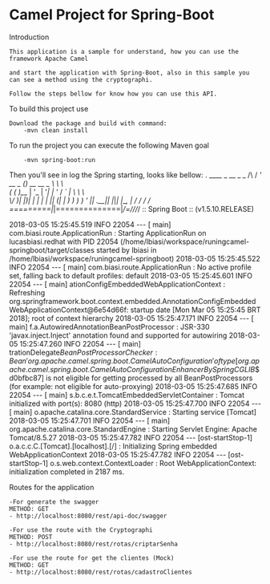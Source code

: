 Camel Project for Spring-Boot 
=========================================

Introduction

	This application is a sample for understand, how you can use the framework Apache Camel
	
	and start the application with Spring-Boot, also in this sample you can see a method using the cryptographi.
	
	Follow the steps bellow for know how you can use this API.
	
To build this project use

    Download the package and build with command:
    	-mvn clean install

To run the project you can execute the following Maven goal

    	-mvn spring-boot:run
 
Then you'll see in log the Spring starting, looks like bellow:
  .   ____          _            __ _ _
 /\\ / ___'_ __ _ _(_)_ __  __ _ \ \ \ \
( ( )\___ | '_ | '_| | '_ \/ _` | \ \ \ \
 \\/  ___)| |_)| | | | | || (_| |  ) ) ) )
  '  |____| .__|_| |_|_| |_\__, | / / / /
 =========|_|==============|___/=/_/_/_/
 :: Spring Boot ::       (v1.5.10.RELEASE)

2018-03-05 15:25:45.519  INFO 22054 --- [           main] com.biasi.route.ApplicationRun           : Starting ApplicationRun on lucasbiasi.redhat with PID 22054 (/home/lbiasi/workspace/runingcamel-springboot/target/classes started by lbiasi in /home/lbiasi/workspace/runingcamel-springboot)
2018-03-05 15:25:45.522  INFO 22054 --- [           main] com.biasi.route.ApplicationRun           : No active profile set, falling back to default profiles: default
2018-03-05 15:25:45.601  INFO 22054 --- [           main] ationConfigEmbeddedWebApplicationContext : Refreshing org.springframework.boot.context.embedded.AnnotationConfigEmbeddedWebApplicationContext@6e54d66f: startup date [Mon Mar 05 15:25:45 BRT 2018]; root of context hierarchy
2018-03-05 15:25:47.171  INFO 22054 --- [           main] f.a.AutowiredAnnotationBeanPostProcessor : JSR-330 'javax.inject.Inject' annotation found and supported for autowiring
2018-03-05 15:25:47.260  INFO 22054 --- [           main] trationDelegate$BeanPostProcessorChecker : Bean 'org.apache.camel.spring.boot.CamelAutoConfiguration' of type [org.apache.camel.spring.boot.CamelAutoConfiguration$$EnhancerBySpringCGLIB$$d0bfbc87] is not eligible for getting processed by all BeanPostProcessors (for example: not eligible for auto-proxying)
2018-03-05 15:25:47.685  INFO 22054 --- [           main] s.b.c.e.t.TomcatEmbeddedServletContainer : Tomcat initialized with port(s): 8080 (http)
2018-03-05 15:25:47.700  INFO 22054 --- [           main] o.apache.catalina.core.StandardService   : Starting service [Tomcat]
2018-03-05 15:25:47.701  INFO 22054 --- [           main] org.apache.catalina.core.StandardEngine  : Starting Servlet Engine: Apache Tomcat/8.5.27
2018-03-05 15:25:47.782  INFO 22054 --- [ost-startStop-1] o.a.c.c.C.[Tomcat].[localhost].[/]       : Initializing Spring embedded WebApplicationContext
2018-03-05 15:25:47.782  INFO 22054 --- [ost-startStop-1] o.s.web.context.ContextLoader            : Root WebApplicationContext: initialization completed in 2187 ms.


Routes for the application

    -For generate the swagger
    METHOD: GET 
    - http://localhost:8080/rest/api-doc/swagger
    
    -For use the route with the Cryptographi
    METHOD: POST 
    - http://localhost:8080/rest/rotas/criptarSenha
    
    -For use the route for get the clientes (Mock)
    METHOD: GET 
    - http://localhost:8080/rest/rotas/cadastroClientes